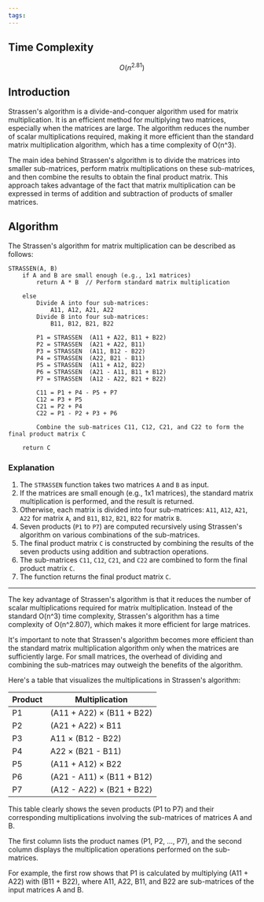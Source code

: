 ```yaml
---
tags:
---
```

## Time Complexity

$$ O(n^2.81) $$ 
## Introduction

Strassen's algorithm is a divide-and-conquer algorithm used for matrix multiplication. It is an efficient method for multiplying two matrices, especially when the matrices are large. The algorithm reduces the number of scalar multiplications required, making it more efficient than the standard matrix multiplication algorithm, which has a time complexity of O(n^3).

The main idea behind Strassen's algorithm is to divide the matrices into smaller sub-matrices, perform matrix multiplications on these sub-matrices, and then combine the results to obtain the final product matrix. This approach takes advantage of the fact that matrix multiplication can be expressed in terms of addition and subtraction of products of smaller matrices.
## Algorithm

The Strassen's algorithm for matrix multiplication can be described as follows:

```
STRASSEN(A, B)
    if A and B are small enough (e.g., 1x1 matrices)
        return A * B  // Perform standard matrix multiplication

    else
        Divide A into four sub-matrices:
            A11, A12, A21, A22
        Divide B into four sub-matrices:
            B11, B12, B21, B22

        P1 = STRASSEN  (A11 + A22, B11 + B22)
        P2 = STRASSEN  (A21 + A22, B11)
        P3 = STRASSEN  (A11, B12 - B22)
        P4 = STRASSEN  (A22, B21 - B11)
        P5 = STRASSEN  (A11 + A12, B22)
        P6 = STRASSEN  (A21 - A11, B11 + B12)
        P7 = STRASSEN  (A12 - A22, B21 + B22)

        C11 = P1 + P4 - P5 + P7
        C12 = P3 + P5
        C21 = P2 + P4
        C22 = P1 - P2 + P3 + P6

        Combine the sub-matrices C11, C12, C21, and C22 to form the final product matrix C

    return C
```

### Explanation

1. The `STRASSEN` function takes two matrices `A` and `B` as input.
2. If the matrices are small enough (e.g., 1x1 matrices), the standard matrix multiplication is performed, and the result is returned.
3. Otherwise, each matrix is divided into four sub-matrices: `A11`, `A12`, `A21`, `A22` for matrix `A`, and `B11`, `B12`, `B21`, `B22` for matrix `B`.
4. Seven products (`P1` to `P7`) are computed recursively using Strassen's algorithm on various combinations of the sub-matrices.
5. The final product matrix `C` is constructed by combining the results of the seven products using addition and subtraction operations.
6. The sub-matrices `C11`, `C12`, `C21`, and `C22` are combined to form the final product matrix `C`.
7. The function returns the final product matrix `C`.

---

The key advantage of Strassen's algorithm is that it reduces the number of scalar multiplications required for matrix multiplication. Instead of the standard O(n^3) time complexity, Strassen's algorithm has a time complexity of O(n^2.807), which makes it more efficient for large matrices.

It's important to note that Strassen's algorithm becomes more efficient than the standard matrix multiplication algorithm only when the matrices are sufficiently large. For small matrices, the overhead of dividing and combining the sub-matrices may outweigh the benefits of the algorithm.

Here's a table that visualizes the multiplications in Strassen's algorithm:

| Product | Multiplication            |
| ------- | ------------------------- |
| P1      | (A11 + A22) × (B11 + B22) |
| P2      | (A21 + A22) × B11         |
| P3      | A11 × (B12 - B22)         |
| P4      | A22 × (B21 - B11)         |
| P5      | (A11 + A12) × B22         |
| P6      | (A21 - A11) × (B11 + B12) |
| P7      | (A12 - A22) × (B21 + B22) |

This table clearly shows the seven products (P1 to P7) and their corresponding multiplications involving the sub-matrices of matrices A and B.

The first column lists the product names (P1, P2, ..., P7), and the second column displays the multiplication operations performed on the sub-matrices.

For example, the first row shows that P1 is calculated by multiplying (A11 + A22) with (B11 + B22), where A11, A22, B11, and B22 are sub-matrices of the input matrices A and B.